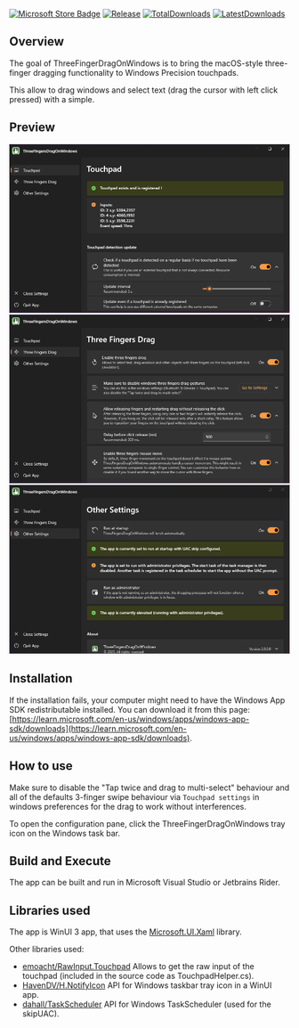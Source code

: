 [![Microsoft Store Badge](https://img.shields.io/badge/Microsoft%20Store-005FB8?logo=microsoftstore&logoColor=fff&style=flat)](https://apps.microsoft.com/detail/9MSX91WQCM2V?)
[![Release](https://img.shields.io/github/v/release/clementgre/ThreeFingerDragOnWindows?label=Download%20version)](https://github.com/clementgre/ThreeFingerDragOnWindows/releases/latest)
[![TotalDownloads](https://img.shields.io/github/downloads/clementgre/ThreeFingerDragOnWindows/total)](https://github.com/clementgre/ThreeFingerDragOnWindows/releases/latest)
[![LatestDownloads](https://img.shields.io/github/downloads/clementgre/ThreeFingerDragOnWindows/latest/total)](https://github.com/clementgre/ThreeFingerDragOnWindows/releases/latest)

## Overview

The goal of ThreeFingerDragOnWindows is to bring the macOS-style three-finger dragging functionality to Windows Precision touchpads.

This allow to drag windows and select text (drag the cursor with left click pressed) with a simple.

## Preview
<p align="center">
  <img src='https://raw.githubusercontent.com/ClementGre/ThreeFingerDragOnWindows/main/ThreeFingerDragOnWindows/Assets/Screenshot-1.png' alt="App screenshot: Touchpad tab" width='700'>
  <img src='https://raw.githubusercontent.com/ClementGre/ThreeFingerDragOnWindows/main/ThreeFingerDragOnWindows/Assets/Screenshot-2.png' alt="App screenshot: Three Fingers Drag tab" width='700'>
  <img src='https://raw.githubusercontent.com/ClementGre/ThreeFingerDragOnWindows/main/ThreeFingerDragOnWindows/Assets/Screenshot-3.png' alt="App screenshot: Other Settings tab" width='700'>
</p>

## Installation

If the installation fails, your computer might need to have the Windows App SDK redistributable installed. You can download it from this page: [https://learn.microsoft.com/en-us/windows/apps/windows-app-sdk/downloads](https://learn.microsoft.com/en-us/windows/apps/windows-app-sdk/downloads).

## How to use

Make sure to disable the "Tap twice and drag to multi-select" behaviour and all of the defaults 3-finger swipe behaviour
via ``Touchpad settings`` in windows preferences for the drag to work without interferences.

To open the configuration pane, click the ThreeFingerDragOnWindows tray icon on the Windows task bar.

## Build and Execute

The app can be built and run in Microsoft Visual Studio or Jetbrains Rider.

## Libraries used

The app is WinUI 3 app, that uses the [Microsoft.UI.Xaml](https://docs.microsoft.com/en-us/windows/apps/winui/winui3/) library.

Other libraries used:
- [emoacht/RawInput.Touchpad](https://github.com/emoacht/RawInput.Touchpad) Allows to get the raw input of the touchpad (included in the source code as TouchpadHelper.cs).
- [HavenDV/H.NotifyIcon](https://github.com/HavenDV/H.NotifyIcon) API for Windows taskbar tray icon in a WinUI app.
- [dahall/TaskScheduler](https://github.com/dahall/TaskScheduler) API for Windows TaskScheduler (used for the skipUAC).
